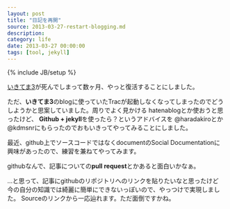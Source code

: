 ```yaml
---
layout: post
title: "日記を再開"
source: 2013-03-27-restart-blogging.md
description: 
category: life
date: 2013-03-27 00:00:00
tags: [tool, jekyll]
---
```

{% include JB/setup %}

[いきてま3](http://giantech.jp/blog)が死んでしまって数ヶ月、やっと復活することにしました。

ただ、**いきてま3**のblogに使っていたTracが起動しなくなってしまったのでどうしようかと思案していました。周りでよく見かける hatenablogとか使おうと思ったけど、
**Github + jekyll**を使ったら？というアドバイスを @haradakiroとか@kdmsnrにもらったのでおもいきってやってみることにしました。

最近、github上でソースコードではなくdocumentのSocial Documentationに興味があったので、練習を兼ねてやってみます。

githubなんで、記事についての**pull request**とかあると面白いかなぁ。

...と思って、記事にgithubのリポジトリへのリンクを貼りたいなと思ったけど
今の自分の知識では綺麗に簡単にできないっぽいので、やっつけで実現しました。
Sourceのリンクから一応辿れます。ただ面倒ですかね。
